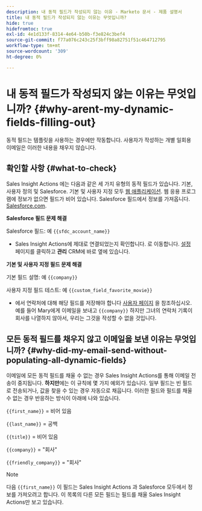 ```yaml
---
description: 내 동적 필드가 작성되지 않는 이유 - Marketo 문서 - 제품 설명서
title: 내 동적 필드가 작성되지 않는 이유는 무엇입니까?
hide: true
hidefromtoc: true
exl-id: 4e1d133f-8314-4e64-b50b-f3e824c3bef4
source-git-commit: f77a076c243c25f3bff98a82751f51c464712795
workflow-type: tm+mt
source-wordcount: '309'
ht-degree: 0%

---
```


# 내 동적 필드가 작성되지 않는 이유는 무엇입니까? {#why-arent-my-dynamic-fields-filling-out}

동적 필드는 템플릿을 사용하는 경우에만 작동합니다. 사용자가 작성하는 개별 일회용 이메일은 이러한 내용을 채우지 않습니다.

## 확인할 사항 {#what-to-check}

Sales Insight Actions 에는 다음과 같은 세 가지 유형의 동적 필드가 있습니다. 기본, 사용자 정의 및 Salesforce. 기본 및 사용자 지정 모두 [웹 애플리케이션](https://toutapp.com/login). 웹 응용 프로그램에 정보가 없으면 필드가 비어 있습니다. Salesforce 필드에서 정보를 가져옵니다. [Salesforce.com](https://salesforce.com).

**Salesforce 필드 문제 해결**

Salesforce 필드: 예 `{{sfdc_account_name}}`

* Sales Insight Actions에 제대로 연결되었는지 확인합니다. 로 이동합니다. [설정](https://toutapp.com/login) 페이지를 클릭하고 **관리** CRM에 바로 옆에 있습니다.

**기본 및 사용자 지정 필드 문제 해결**

기본 필드 설명: 예 `{{company}}`

사용자 지정 필드 테스트: 예 `{{custom_field_favorite_movie}}`

* 에서 연락처에 대해 해당 필드를 저장해야 합니다 [사용자 페이지](https://toutapp.com/next#relationships) 을 참조하십시오. 예를 들어 Mary에게 이메일을 보내고 `{{company}}` 하지만 그녀의 연락처 기록이 회사를 나열하지 않아서, 우리는 그것을 작성할 수 없을 것입니다.

## 모든 동적 필드를 채우지 않고 이메일을 보낸 이유는 무엇입니까? {#why-did-my-email-send-without-populating-all-dynamic-fields}

이메일에 모든 동적 필드를 채울 수 없는 경우 Sales Insight Actions를 통해 이메일 전송이 중지됩니다. **하지만**&#x200B;에는 이 규칙에 몇 가지 예외가 있습니다. 일부 필드는 빈 필드로 전송되거나, 값을 찾을 수 있는 경우 자동으로 채웁니다. 이러한 필드와 필드를 채울 수 없는 경우 반응하는 방식이 아래에 나와 있습니다.

`{{first_name}}` = 비어 있음

`{{last_name}}` = 공백

`{{title}}` = 비어 있음

`{{company}}` = &quot;회사&quot;

`{{friendly_company}}` = &quot;회사&quot;

>[!NOTE]
>
>다음 `{{first_name}}` 이 필드는 Sales Insight Actions 과 Salesforce 모두에서 정보를 가져오려고 합니다. 이 목록의 다른 모든 필드는 필드를 채울 Sales Insight Actions만 보고 있습니다.
